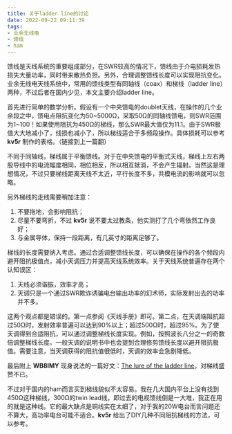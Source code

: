 ```yaml
---
title: 关于ladder line的讨论
date: 2022-09-22 09:11:39
tags:
- 业余无线电
- 馈线
- ham
---
```

馈线是天线系统的重要组成部分，在SWR较高的情况下，馈线由于介电损耗发热损失大量功率，同时带来散热负担。另外，合理调整馈线长度可以实现阻抗变化。业余无线电天线系统中，常用的馈线类型有同轴线（coax）和梯线（ladder line）两种，不过后者在国内少见，本文主要介绍ladder line。

首先进行简单的数学分析。假设有一个中央馈电的doublet天线，在操作的几个业余段之中，馈电点阻抗变化为50\~5000Ω，采取50Ω的同轴线馈电，则SWR范围为1\~100！如果使用阻抗为450Ω的梯线，那么SWR最大值仅为11.1。由于SWR极值大大地减小了，线损也减小了，所以梯线适合于多频段操作。具体损耗可以参考 **kv5r** 制作的表格。（链接到上一篇翻） 

不同于同轴线，梯线属于平衡馈线。对于在中央馈电的平衡式天线，梯线上左右两股导线中的电流幅度相同，相位相反，所以相互抵消，不会产生辐射。当然这是理想情况，不过只要梯线距离天线不太近，平行长度不多，共模电流的影响就可以忽略。

另外梯线的走线需要稍加注意：
1. 不要拖地，会影响阻抗；
2. 尽量不要弯折，不过 **kv5r** 说不要太过教条，他实测打了几个弯依然工作良好；
3. 与金属导体，保持一段距离，有几英寸的距离足够了。

梯线的长度需要纳入考虑。通过合适调整馈线长度，可以确保在操作的各个频段内避开阻抗极值点，减小天调压力并提高天线系统效率。关于天线系统普遍存在两个认知误区：
1. 天线必须谐振，效率才高；
2. 天调只是一个通过SWR欺诈诱骗电台输出功率的幻术师，实际发射出去的功率并不多。

这两个观点都是错误的。第一点参阅《天线手册》即可。第二点，在天调端阻抗超过50Ω时，发射效率普遍可以达到90%以上；超过500Ω时，超过95%。为了使天调得到合适阻抗，可以通过调整梯线长度实现。例如，按照波长八分之一的奇数倍调整梯线长度。一般天调的说明书中也会提到合理修剪馈线长度以避开阻抗极值。需要注意，当天调获得的阻抗值很低时，天调的效率会急剧降低。

最后附上 **WB8IMY** 现身说法的一篇好文：[The lure of the ladder line](https://www.robkalmeijer.nl/techniek/electronica/radiotechniek/hambladen/qst/1993/12/page70/index.html)，对梯线盛赞不已。


不过对于国内的ham而言买到梯线貌似不太容易。我在几大国内平台上没有找到450Ω这种梯线，300Ω的twin lead线，即过去的电视馈线倒是一大堆，我正在用的就是这种线。它的最大缺点是铜线实在太细了，对于我的20W电台而言问题还不算大，高功率电台可能不适合。**kv5r** 给出了DIY几种不同阻抗梯线的方法，可以参考。